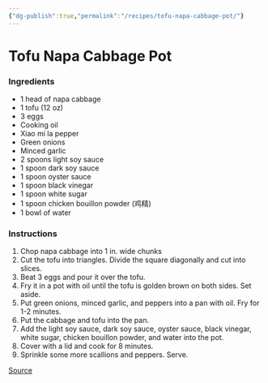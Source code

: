 ```yaml
---
{"dg-publish":true,"permalink":"/recipes/tofu-napa-cabbage-pot/"}
---
```


# Tofu Napa Cabbage Pot
### Ingredients
- 1 head of napa cabbage
- 1 tofu (12 oz)
- 3 eggs
- Cooking oil 
- Xiao mi la pepper 
- Green onions 
- Minced garlic
- 2 spoons light soy sauce 
- 1 spoon dark soy sauce
- 1 spoon oyster sauce
- 1 spoon black vinegar
- 1 spoon white sugar
- 1 spoon chicken bouillon powder (鸡精) 
- 1 bowl of water
### Instructions
1. Chop napa cabbage into 1 in. wide chunks
2. Cut the tofu into triangles. Divide the square diagonally and cut into slices. 
3. Beat 3 eggs and pour it over the tofu. 
4. Fry it in a pot with oil until the tofu is golden brown on both sides. Set aside. 
5. Put green onions, minced garlic, and peppers into a pan with oil. Fry for 1-2 minutes. 
6. Put the cabbage and tofu into the pan. 
7. Add the light soy sauce, dark soy sauce, oyster sauce, black vinegar, white sugar, chicken bouillon powder, and water into the pot. 
8. Cover with a lid and cook for 8 minutes. 
9. Sprinkle some more scallions and peppers. Serve. 

[Source](https://www.instagram.com/reel/C70Y-_NyAJM/?utm_source=ig_web_copy_link&igsh=MzRlODBiNWFlZA==) 